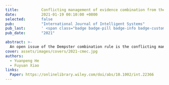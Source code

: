```yaml
---
title:          Conflicting management of evidence combination from the point of improvement of basic probability assignment
date:           2021-01-19 00:10:00 +0800
selected:       false
pub:            "International Journal of Intelligent Systems"
pub_last:       ' <span class="badge badge-pill badge-info badge-custom">中科院升级版2区</span> <span class="badge badge-pill badge-custom badge-warning">CCF C</span> <span class="badge badge-pill badge-custom badge-primary">Regular Paper </span>'
pub_date:       "2021"

abstract: >-
  An open issue of the Dempster combination rule is the conflicting management, which is very important in multisource data fusion, such as group decision making and target recognition. To address this issue, an improved method to generate basic probability assignment is presented. Then, a new combination method to assign the conflicting mass function without the normalization is proposed to handle a highly conflicting environment. Compared with other methods, this proposed method is convenient in computing and has better accuracy to predict potential possibilities especially when disposing of extreme status. Some numerical examples and real benchmark data collected in UCI database are illustrated to verify the validity and rationality of the proposed method.
cover: assets/images/covers/2021-cmec.jpg
authors:
  - Yuanpeng He
  - Fuyuan Xiao
links:
  Paper: https://onlinelibrary.wiley.com/doi/abs/10.1002/int.22366
---
```

